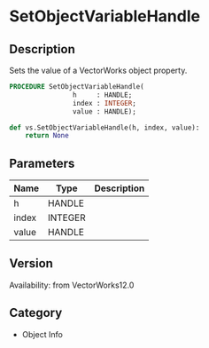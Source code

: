 # SetObjectVariableHandle

## Description
Sets the value of a VectorWorks object property.

```pascal
PROCEDURE SetObjectVariableHandle(
				h     : HANDLE;
				index : INTEGER;
				value : HANDLE);
```

```python
def vs.SetObjectVariableHandle(h, index, value):
    return None
```

## Parameters
|Name|Type|Description|
|---|---|---|
|h|HANDLE|   |
|index|INTEGER|   |
|value|HANDLE|   |

## Version
Availability: from VectorWorks12.0

## Category
* Object Info

